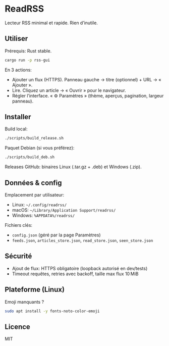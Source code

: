 # ReadRSS

Lecteur RSS minimal et rapide. Rien d’inutile.

## Utiliser

Prérequis: Rust stable.

```bash
cargo run -p rss-gui
```

En 3 actions:
- Ajouter un flux (HTTPS). Panneau gauche → titre (optionnel) + URL → « Ajouter ».
- Lire. Cliquez un article → « Ouvrir » pour le navigateur.
- Régler l’interface. « ⚙️ Paramètres » (thème, aperçus, pagination, largeur panneau).

## Installer

Build local:
```bash
./scripts/build_release.sh
```

Paquet Debian (si vous préférez):
```bash
./scripts/build_deb.sh
```

Releases GitHub: binaires Linux (.tar.gz + .deb) et Windows (.zip).

## Données & config

Emplacement par utilisateur:
- Linux: `~/.config/readrss/`
- macOS: `~/Library/Application Support/readrss/`
- Windows: `%APPDATA%/readrss/`

Fichiers clés:
- `config.json` (géré par la page Paramètres)
- `feeds.json`, `articles_store.json`, `read_store.json`, `seen_store.json`

## Sécurité

- Ajout de flux: HTTPS obligatoire (loopback autorisé en dev/tests)
- Timeout requêtes, retries avec backoff, taille max flux 10 MiB

## Plateforme (Linux)

Emoji manquants ?
```bash
sudo apt install -y fonts-noto-color-emoji
```

## Licence

MIT